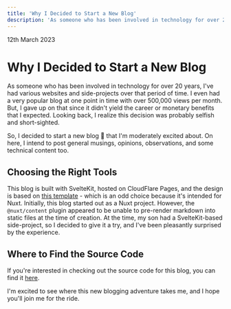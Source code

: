```yaml
---
title: 'Why I Decided to Start a New Blog'
description: 'As someone who has been involved in technology for over 20 years, I've had various websites and side-projects over that period of time. I even had a very popular blog at one point in time with over 500,000 views per month. But, I gave up on that since...'
---
```


12th March 2023

# Why I Decided to Start a New Blog
As someone who has been involved in technology for over 20 years, I've had various websites and side-projects over that period of time. I even had a very popular blog at one point in time with over 500,000 views per month. But, I gave up on that since it didn't yield the career or monetary benefits that I expected. Looking back, I realize this decision was probably selfish and short-sighted.

So, I decided to start a new blog 🎉 that I'm moderately excited about. On here, I intend to post general musings, opinions, observations, and some technical content too.

## Choosing the Right Tools
This blog is built with SvelteKit, hosted on CloudFlare Pages, and the design is based on [this template](https://github.com/mdrathik/nuxtjs-tailwind-blog) - which is an odd choice because it's intended for Nuxt. Initially, this blog started out as a Nuxt project. However, the `@nuxt/content` plugin appeared to be unable to pre-render markdown into static files at the time of creation. At the time, my son had a SvelteKit-based side-project, so I decided to give it a try, and I've been pleasantly surprised by the experience.

## Where to Find the Source Code
If you're interested in checking out the source code for this blog, you can find it [here](https://github.com/engineeringstuff/tthewjohnson).

I'm excited to see where this new blogging adventure takes me, and I hope you'll join me for the ride.
